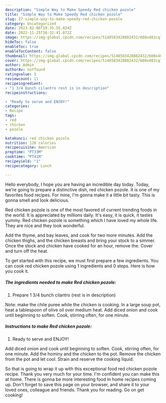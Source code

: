 ```yaml
---
description: "Simple Way to Make Speedy Red chicken pozole"
title: "Simple Way to Make Speedy Red chicken pozole"
slug: 27-simple-way-to-make-speedy-red-chicken-pozole
category: Uncategorized
date: 2023-02-06T19:35:55.024Z
date: 2022-11-25T16:32:41.872Z
image: https://img-global.cpcdn.com/recipes/5148583428882432/680x482cq70/red-chicken-pozole-recipe-main-photo.jpg
hideToc: false
enableToc: true
enableTocContent: false
thumbnail: https://img-global.cpcdn.com/recipes/5148583428882432/680x482cq70/red-chicken-pozole-recipe-main-photo.jpg
cover: https://img-global.cpcdn.com/recipes/5148583428882432/680x482cq70/red-chicken-pozole-recipe-main-photo.jpg
author: Admin
authorAv: notfound
ratingvalue: 3
reviewcount: 11
recipeingredient:
- "1 3/4 bunch cilantro rest is in description"
recipeinstructions:

- "Ready to serve and ENJOY!"
categories:
- Recipe
tags:
- red
- chicken
- pozole

katakunci: red chicken pozole 
nutrition: 120 calories
recipecuisine: American
preptime: "PT33M"
cooktime: "PT41M"
recipeyield: "1"
recipecategory: Lunch

---
```



Hello everybody, I hope you are having an incredible day today. Today, we're going to prepare a distinctive dish, red chicken pozole. It is one of my favorites food recipes. For mine, I'm gonna make it a little bit tasty. This is gonna smell and look delicious.

Red chicken pozole is one of the most favored of current trending foods in the world. It is appreciated by millions daily. It's easy, it is quick, it tastes yummy. Red chicken pozole is something which I have loved my whole life. They are nice and they look wonderful.

Add the thyme, and bay leaves, and cook for two more minutes. Add the chicken thighs, and the chicken breasts and bring your stock to a simmer. Once the stock and chicken have cooked for an hour, remove the. Cover and turn off the heat.


To get started with this recipe, we must first prepare a few ingredients. You can cook red chicken pozole using 1 ingredients and 0 steps. Here is how you cook it.

<!--inarticleads1-->

##### The ingredients needed to make Red chicken pozole:

1. Prepare 1 3/4 bunch cilantro (rest is in description)


Note: make the chile puree while the chicken is cooking. In a large soup pot, heat a tablespoon of olive oil over medium heat. Add diced onion and cook until beginning to soften. Cook, stirring often, for one minute. 

<!--inarticleads2-->

##### Instructions to make Red chicken pozole:


1. Ready to serve and ENJOY!

Add diced onion and cook until beginning to soften. Cook, stirring often, for one minute. Add the hominy and the chicken to the pot. Remove the chicken from the pot and let cool. Strain and reserve the cooking liquid. 

So that is going to wrap it up with this exceptional food red chicken pozole recipe. Thank you very much for your time. I'm confident you can make this at home. There is gonna be more interesting food in home recipes coming up. Don't forget to save this page on your browser, and share it to your loved ones, colleague and friends. Thank you for reading. Go on get cooking!
